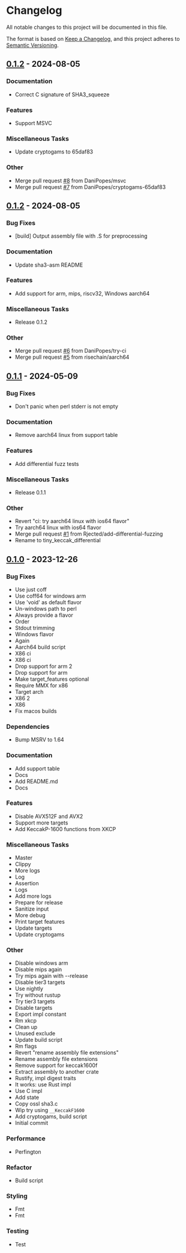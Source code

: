# Changelog

All notable changes to this project will be documented in this file.

The format is based on [Keep a Changelog](https://keepachangelog.com/en/1.1.0/),
and this project adheres to [Semantic Versioning](https://semver.org/spec/v2.0.0.html).

## [0.1.2](https://github.com/danipopes/keccak-asm/releases/tag/v0.1.2) - 2024-08-05

### Documentation

- Correct C signature of SHA3_squeeze

### Features

- Support MSVC

### Miscellaneous Tasks

- Update cryptogams to 65daf83

### Other

- Merge pull request [#8](https://github.com/danipopes/keccak-asm/issues/8) from DaniPopes/msvc
- Merge pull request [#7](https://github.com/danipopes/keccak-asm/issues/7) from DaniPopes/cryptogams-65daf83

## [0.1.2](https://github.com/danipopes/keccak-asm/releases/tag/v0.1.2) - 2024-08-05

### Bug Fixes

- [build] Output assembly file with .S for preprocessing

### Documentation

- Update sha3-asm README

### Features

- Add support for arm, mips, riscv32, Windows aarch64

### Miscellaneous Tasks

- Release 0.1.2

### Other

- Merge pull request [#6](https://github.com/danipopes/keccak-asm/issues/6) from DaniPopes/try-ci
- Merge pull request [#5](https://github.com/danipopes/keccak-asm/issues/5) from risechain/aarch64

## [0.1.1](https://github.com/danipopes/keccak-asm/releases/tag/v0.1.1) - 2024-05-09

### Bug Fixes

- Don't panic when perl stderr is not empty

### Documentation

- Remove aarch64 linux from support table

### Features

- Add differential fuzz tests

### Miscellaneous Tasks

- Release 0.1.1

### Other

- Revert "ci: try aarch64 linux with ios64 flavor"
- Try aarch64 linux with ios64 flavor
- Merge pull request [#1](https://github.com/danipopes/keccak-asm/issues/1) from Rjected/add-differential-fuzzing
- Rename to tiny_keccak_differential

## [0.1.0](https://github.com/danipopes/keccak-asm/releases/tag/v0.1.0) - 2023-12-26

### Bug Fixes

- Use just coff
- Use coff64 for windows arm
- Use 'void' as default flavor
- Un-windows path to perl
- Always provide a flavor
- Order
- Stdout trimming
- Windows flavor
- Again
- Aarch64 build script
- X86 ci
- X86 ci
- Drop support for arm 2
- Drop support for arm
- Make target_features optional
- Require MMX for x86
- Target arch
- X86 2
- X86
- Fix macos builds

### Dependencies

- Bump MSRV to 1.64

### Documentation

- Add support table
- Docs
- Add README.md
- Docs

### Features

- Disable AVX512F and AVX2
- Support more targets
- Add KeccakP-1600 functions from XKCP

### Miscellaneous Tasks

- Master
- Clippy
- More logs
- Log
- Assertion
- Logs
- Add more logs
- Prepare for release
- Sanitize input
- More debug
- Print target features
- Update targets
- Update cryptogams

### Other

- Disable windows arm
- Disable mips again
- Try mips again with --release
- Disable tier3 targets
- Use nightly
- Try without rustup
- Try tier3 targets
- Disable targets
- Export impl constant
- Rm xkcp
- Clean up
- Unused exclude
- Update build script
- Rm flags
- Revert "rename assembly file extensions"
- Rename assembly file extensions
- Remove support for keccak1600f
- Extract assembly to another crate
- Rustify, impl digest traits
- It works: use Rust impl
- Use C impl
- Add state
- Copy ossl sha3.c
- Wip try using `__KeccakF1600`
- Add cryptogams, build script
- Initial commit

### Performance

- Perfington

### Refactor

- Build script

### Styling

- Fmt
- Fmt

### Testing

- Test

<!-- generated by git-cliff -->
